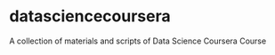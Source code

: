 datasciencecoursera
===================

A collection of materials and scripts of Data Science Coursera Course
